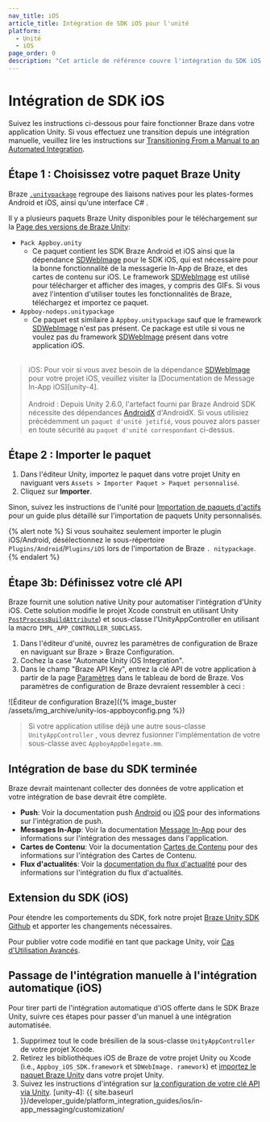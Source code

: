 ```yaml
---
nav_title: iOS
article_title: Intégration de SDK iOS pour l'unité
platform:
  - Unité
  - iOS
page_order: 0
description: "Cet article de référence couvre l'intégration du SDK iOS pour la plate-forme Unity."
---
```


# Intégration de SDK iOS

Suivez les instructions ci-dessous pour faire fonctionner Braze dans votre application Unity. Si vous effectuez une transition depuis une intégration manuelle, veuillez lire les instructions sur [Transitioning From a Manual to an Automated Integration][5].

## Étape 1 : Choisissez votre paquet Braze Unity

Braze [`.unitypackage`][41] regroupe des liaisons natives pour les plates-formes Android et iOS, ainsi qu'une interface C# .

Il y a plusieurs paquets Braze Unity disponibles pour le téléchargement sur la [Page des versions de Braze Unity][42]:

* `Pack Appboy.unity`
    - Ce paquet contient les SDK Braze Android et iOS ainsi que la dépendance [SDWebImage][unity-1] pour le SDK iOS, qui est nécessaire pour la bonne fonctionnalité de la messagerie In-App de Braze, et des cartes de contenu sur iOS. Le framework [SDWebImage][unity-1] est utilisé pour télécharger et afficher des images, y compris des GIFs. Si vous avez l'intention d'utiliser toutes les fonctionnalités de Braze, téléchargez et importez ce paquet.<br>
* `Appboy-nodeps.unitypackage`
    - Ce paquet est similaire à `Appboy.unitypackage` sauf que le framework [SDWebImage][unity-1] n'est pas présent. Ce package est utile si vous ne voulez pas du framework [SDWebImage][unity-1] présent dans votre application iOS. <br><br>

> iOS: Pour voir si vous avez besoin de la dépendance [SDWebImage][unity-1] pour votre projet iOS, veuillez visiter la \[Documentation de Message In-App iOS\]\[unity-4\].<br><br>Android : Depuis Unity 2.6.0, l'artefact fourni par Braze Android SDK nécessite des dépendances  [AndroidX][unity-3] d'AndroidX. Si vous utilisiez précédemment un `paquet d'unité jetifié`, vous pouvez alors passer en toute sécurité au `paquet d'unité correspondant` ci-dessus.

## Étape 2 : Importer le paquet

1. Dans l'éditeur Unity, importez le paquet dans votre projet Unity en naviguant vers `Assets > Importer Paquet > Paquet personnalisé`.
2. Cliquez sur __Importer__.

Sinon, suivez les instructions de l'unité pour [Importation de paquets d'actifs][41] pour un guide plus détaillé sur l'importation de paquets Unity personnalisés.

{% alert note %}
Si vous souhaitez seulement importer le plugin iOS/Android, désélectionnez le sous-répertoire `Plugins/Android`/`Plugins/iOS` lors de l'importation de Braze `. nitypackage`.
{% endalert %}

## Étape 3b: Définissez votre clé API

Braze fournit une solution native Unity pour automatiser l'intégration d'Unity iOS. Cette solution modifie le projet Xcode construit en utilisant Unity [`PostProcessBuildAttribute`](http://docs.unity3d.com/ScriptReference/Callbacks.PostProcessBuildAttribute.html)) et sous-classe l'UnityAppController en utilisant la macro `IMPL_APP_CONTROLLER_SUBCLASS`.

1. Dans l'éditeur d'unité, ouvrez les paramètres de configuration de Braze en naviguant sur Braze > Braze Configuration.
2. Cochez la case "Automate Unity iOS Integration".
3. Dans le champ "Braze API Key", entrez la clé API de votre application à partir de la page [Paramètres](https://dashboard-01.braze.com/app_settings/app_settings) dans le tableau de bord de Braze. Vos paramètres de configuration de Braze devraient ressembler à ceci :

![Éditeur de configuration Braze]({% image_buster /assets/img_archive/unity-ios-appboyconfig.png %})

> Si votre application utilise déjà une autre sous-classe `UnityAppController` , vous devrez fusionner l'implémentation de votre sous-classe avec `AppboyAppDelegate.mm`.

## Intégration de base du SDK terminée

Braze devrait maintenant collecter des données de votre application et votre intégration de base devrait être complète.

- __Push__: Voir la documentation push [Android][53] ou [iOS][50] pour des informations sur l'intégration de push.
- __Messages In-App__: Voir la documentation [Message In-App][34] pour des informations sur l'intégration des messages dans l'application.
- __Cartes de Contenu__: Voir la documentation [Cartes de Contenu][40] pour des informations sur l'intégration des Cartes de Contenu.
- __Flux d'actualités__: Voir la [documentation du flux d'actualité][35] pour des informations sur l'intégration du flux d'actualités.

## Extension du SDK (iOS)

Pour étendre les comportements du SDK, fork notre projet [Braze Unity SDK Github](https://github.com/appboy/appboy-unity-sdk) et apporter les changements nécessaires.

Pour publier votre code modifié en tant que package Unity, voir [Cas d'Utilisation Avancés]({{site.baseurl}}/developer_guide/platform_integration_guides/unity/Advanced_Use_Cases/advanced_use_cases).

## Passage de l'intégration manuelle à l'intégration automatique (iOS)

Pour tirer parti de l'intégration automatique d'iOS offerte dans le SDK Braze Unity, suivre ces étapes pour passer d'un manuel à une intégration automatisée.

1. Supprimez tout le code brésilien de la sous-classe `UnityAppController` de votre projet Xcode.
2. Retirez les bibliothèques iOS de Braze de votre projet Unity ou Xcode (i.e., `Appboy_iOS_SDK.framework` et `SDWebImage. ramework`) et [importez le paquet Braze Unity](#step-1-importing-the-braze-unity-package) dans votre projet Unity.
3. Suivez les instructions d'intégration sur [la configuration de votre clé API via Unity](#step-2-setting-your-api-key).
[unity-4]: {{ site.baseurl }}/developer_guide/platform_integration_guides/ios/in-app_messaging/customization/

[5]: #transitioning-from-manual-to-automated-integration
[34]: {{site.baseurl}}/developer_guide/platform_integration_guides/unity/in-app_messaging/
[35]: {{site.baseurl}}/developer_guide/platform_integration_guides/unity/news_feed/
[40]: {{site.baseurl}}/developer_guide/platform_integration_guides/unity/content_cards/
[41]: https://docs.unity3d.com/Manual/AssetPackages.html
[41]: https://docs.unity3d.com/Manual/AssetPackages.html
[42]: https://github.com/Appboy/appboy-unity-sdk/releases
[50]: {{site.baseurl}}/developer_guide/platform_integration_guides/unity/push_notifications/ios/
[53]: {{site.baseurl}}/developer_guide/platform_integration_guides/unity/push_notifications/android/
[unity-1]: https://github.com/SDWebImage/SDWebImage
[unity-3]: https://developer.android.com/jetpack/androidx